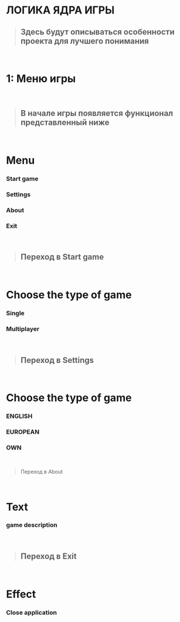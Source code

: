 # ЛОГИКА ЯДРА ИГРЫ

> ## Здесь будут описываться особенности проекта для лучшего понимания

<br>

# 1:  Меню игры

<br>

>  ## В начале игры появляется функционал представленный ниже 

<br>

# Menu
### Start game 
### Settings
### About
### Exit

<br>

> ## Переход в Start game 

<br>

# Choose the type of game
### Single
### Multiplayer

<br>

> ## Переход в Settings

<br>

# Choose the type of game
### ENGLISH
### EUROPEAN
### OWN

<br>

> Переход в About

<br>

# Text
### game description

<br>

> ## Переход в Exit

<br>

# Effect
### Close application